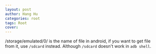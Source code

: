 ```yaml
---
layout: post
author: Hang Hu
categories: root
tags: Root 
cover: 
---
```



/storage/emulated/0/ is the name of file in android, if you want to get file from it, use `/sdcard` instead. Although `/sdcard` doesn't work in `adb shell`.

